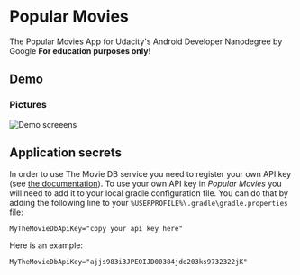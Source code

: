 # Popular Movies

The Popular Movies App for Udacity's Android Developer Nanodegree by Google **For education purposes only!**

## Demo

### Pictures

![Demo screeens](https://farm5.staticflickr.com/4467/37538309592_b3011cd2b0_o.png)

## Application secrets

In order to use The Movie DB service you need to register your own API
key (see [the documentation](https://www.themoviedb.org/documentation/api)).
To use your own API key in *Popular Movies* you will need to add it to
your local gradle configuration file. You can do that by adding the
following line to your `%USERPROFILE%\.gradle\gradle.properties` file:

    MyTheMovieDbApiKey="copy your api key here"

Here is an example:

    MyTheMovieDbApiKey="ajjs983i3JPEOIJD00384jdo203ks9732322jK"